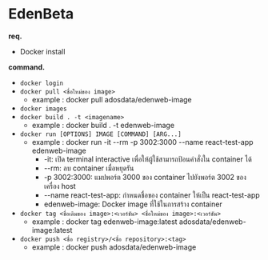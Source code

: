 # EdenBeta

**req.**
- Docker install

**command.**
- `docker login`
- `docker pull <ชื่อใหม่ของ image>`
  - example : docker pull adosdata/edenweb-image
- `docker images`
- `docker build . -t <imagename>`
  - example : docker build . -t edenweb-image
- `docker run [OPTIONS] IMAGE [COMMAND] [ARG...]`
  - example : docker run -it --rm -p 3002:3000 --name react-test-app edenweb-image
    - -it: เปิด terminal interactive เพื่อให้ผู้ใช้สามารถป้อนคำสั่งใน container ได้
    - --rm: ลบ container เมื่อหยุดรัน
    - -p 3002:3000: แมปพอร์ต 3000 ของ container ไปยังพอร์ต 3002 ของเครื่อง host
    - --name react-test-app: กำหนดชื่อของ container ให้เป็น react-test-app
    - edenweb-image: Docker image ที่ใช้ในการสร้าง container
- `docker tag <ชื่อเดิมของ image>:<เวอร์ชัน> <ชื่อใหม่ของ image>:<เวอร์ชัน>`
  - example : docker tag edenweb-image:latest adosdata/edenweb-image:latest
- `docker push <ชื่อ registry>/<ชื่อ repository>:<tag>`
  - example : docker push adosdata/edenweb-image
